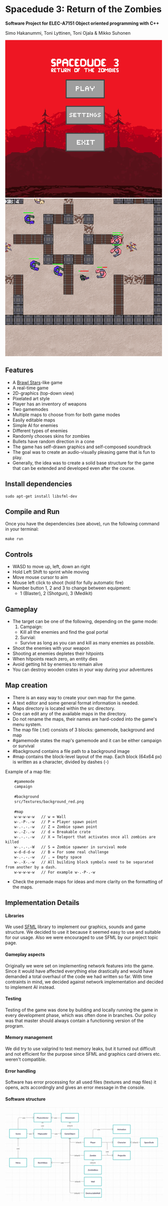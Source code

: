# Spacedude 3: Return of the Zombies

**Software Project for ELEC-A7151 Object oriented programming with C++**

Simo Hakanummi, Toni Lyttinen, Toni Ojala & Mikko Suhonen


![Image](./menu_500px.png) ![Image](./gameplay_500px.png)


## Features

* A [Brawl Stars](https://supercell.com/en/games/brawlstars/)-like game
* A real-time game
* 2D-graphics (top-down view)
* Pixelated art style
* Player has an inventory of weapons
* Two gamemodes
* Multiple maps to choose from for both game modes
* Easily editable maps
* Simple AI for enemies
* Different types of enemies
* Randomly chooses skins for zombies
* Bullets have random direction in a cone
* The game has self-drawn graphics and self-composed soundtrack
* The goal was to create an audio-visually pleasing game that is fun to play.
* Generally, the idea was to create a solid base structure for the game that can be extended and developed even after the course.

## Install dependencies

    sudo apt-get install libsfml-dev

## Compile and Run

Once you have the dependencies (see above), run the following command in your terminal:

    make run

## Controls

* WASD to move up, left, down an right
* Hold Left Shift to sprint while moving
* Move mouse cursor to aim
* Mouse left click to shoot (hold for fully automatic fire)
* Number button 1, 2 and 3 to change between equipment:
    * 1 (Blaster), 2 (Shotgun), 3 (Medikit)

## Gameplay

* The target can be one of the following, depending on the game mode:
    1. Campaign:
    * Kill all the enemies and find the goal portal
    2. Survial:
    * Survive as long as you can and kill as many enemies as possbile.
* Shoot the enemies with your weapon
* Shooting at enemies depletes their hitpoints
* When hitpoints reach zero, an entity dies
* Avoid getting hit by enemies to remain alive
* You can destroy wooden crates in your way during your adventures

## Map creation

* There is an easy way to create your own map for the game.
* A text editor and some general format information is needed.
* Maps directory is located within the src directory.
* One can edit any of the available maps in the directory.
* Do not rename the maps, their names are hard-coded into the game's menu system.
* The map file (.txt) consists of 3 blocks: gamemode, background and map
* #gamemode states the map's gamemode and it can be either campaign or survival
* #background contains a file path to a background image
* #map contains the block-level layout of the map.
Each block (64x64 px) is written as a character, divided by dashes (-)

Example of a map file:

<pre><code>    #gamemode
    campaign

    #background
    src/Textures/background_red.png

    #map
    w-w-w-w-w   // w = Wall
    w-.-P-.-w   // P = Player spawn point
    w-.-.-.-w   // Z = Zombie spawn point
    w-.-Z-.-w   // d = Breakable crate
    w-.-.-.-w   // X = Teleport that activates once all zombies are killed
    w-.-.-.-W   // S = Zombie spawner in survival mode
    w-d-d-d-w   // B = For some real challenge
    w-.-.-.-w   // . = Empty space
    w-.-X-.-w   // All building block symbols need to be separated from another by a dash.
    w-w-w-w-w   // For example w-.-P-.-w
</code></pre>

* Check the premade maps for ideas and more clarity on the formatting of the maps.

## Implementation Details

#### Libraries
We used [SFML](https://www.sfml-dev.org/) library to implement
our graphics, sounds and game structure.
We decided to use it because it seemed easy to use and suitable for our usage.
Also we were encouraged to use SFML by our project topic page.

#### Gameplay aspects
Originally we were set on implementing network features into the game.
Since it would have affected everything else drastically and would have demanded a total overhaul of the code
we had written so far. With time contraints in mind, we decided against network implementation and decided
to implement AI instead.

#### Testing
Testing of the game was done by building and locally running the game in every development phase, which was often done in branches.
Our policy was that master should always contain a functioning version of the program.

#### Memory management
We did try to use valgrind to test memory leaks, but it turned out difficult and not efficient
for the purpose since SFML and graphics card drivers etc. weren't compatible.

#### Error handling
Software has error processing for all used files (textures and map files) it opens, acts accordingly and gives an error message in the console.

#### Software structure

![Image](./UML.png)
